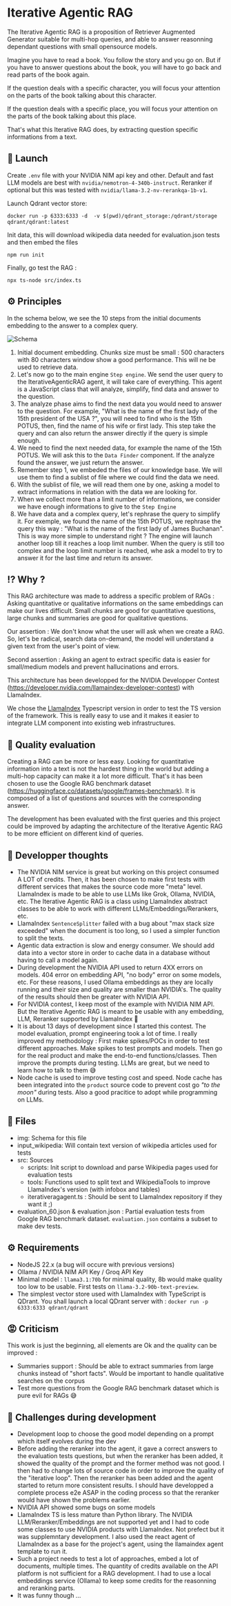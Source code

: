 # Iterative Agentic RAG

The Iterative Agentic RAG is a proposition of Retriever Augmented Generator suitable for multi-hop queries, and able to answer reasonning dependant questions with small opensource models.

Imagine you have to read a book. You follow the story and you go on. But if you have to answer questions about the book, you will have to go back and read parts of the book again.

If the question deals with a specific character, you will focus your attention on the parts of the book talking about this character.

If the question deals with a specific place, you will focus your attention on the parts of the book talking about this place.

That's what this Iterative RAG does, by extracting question specific informations from a text.

## 🚀 Launch

Create `.env` file with your NVIDIA NIM api key and other.
Default and fast LLM models are best with `nvidia/nemotron-4-340b-instruct`.
Reranker if optional but this was tested with `nvidia/llama-3.2-nv-rerankqa-1b-v1`.

Launch Qdrant vector store: 
```
docker run -p 6333:6333 -d  -v $(pwd)/qdrant_storage:/qdrant/storage qdrant/qdrant:latest
```

Init data, this will download wikipedia data needed for evaluation.json tests and then embed the files
```
npm run init
```

Finally, go test the RAG :
```
npx ts-node src/index.ts
```



## ⚙️ Principles

In the schema below, we see the 10 steps from the initial documents embedding to the answer to a complex query.

![Schema](./img/schema.png)

1. Initial document embedding. Chunks size must be small : 500 characters with 80 characters window show a good performance. This will ne be used to retrieve data.
2. Let's now go to the main engine `Step engine`. We send the user query to the IterativeAgenticRAG agent, it will take care of everything. This agent is a JavaScript class that will analyze, simplify, find data and answer to the question.
3. The analyze phase aims to find the next data you would need to answer to the question. For example, "What is the name of the first lady of the 15th president of the USA ?", you will need to find who is the 15th POTUS, then, find the name of his wife or first lady. This step take the query and can also return the answer directly if the query is simple enough.
4. We need to find the next needed data, for example the name of the 15th POTUS. We will ask this to the `Data Finder` component. If the analyze found the answer, we just return the answer.
5. Remember step 1, we embeded the files of our knowledge base. We will use them to find a sublist of file where we could find the data we need.
6. With the sublist of file, we will read them one by one, asking a model to extract informations in relation with the data we are looking for.
7. When we collect more than a limit number of informations, we consider we have enough informations to give to the `Step Engine`
8. We have data and a complex query, let's rephrase the query to simplify it. For exemple, we found the name of the 15th POTUS, we rephrase the query this way : "What is the name of the first lady of James Buchanan". This is way more simple to understand right ? The engine will launch another loop till it reaches a loop limit number. When the query is still too complex and the loop limit number is reached, whe ask a model to try to answer it for the last time and return its answer.

## ⁉️ Why ?

This RAG architecture was made to address a specific problem of RAGs : Asking quantitative or qualitative informations on the same embeddings can make our lives difficult. Small chunks are good for quantitative questions, large chunks and summaries are good for qualitative questions.

Our assertion : We don't know what the user will ask when we create a RAG. So, let's be radical, search data on-demand, the model will understand a given text from the user's point of view.

Second assertion : Asking an agent to extract specific data is easier for small/medium models and prevent hallucinations and errors. 

This architecture has been developped for the NVIDIA Developper Contest (https://developer.nvidia.com/llamaindex-developer-contest) with LlamaIndex.

We chose the [LlamaIndex](https://github.com/run-llama/LlamaIndexTS) Typescript version in order to test the TS version of the framework. This is really easy to use and it makes it easier to integrate LLM component into existing web infrastructures.


## 🔎 Quality evaluation

Creating a RAG can be more or less easy. Looking for quantitative information into a text is not the hardest thing in the world but adding a multi-hop capacity can make it a lot more difficult. That's it has been chosen to use the Google RAG benchmark dataset (https://huggingface.co/datasets/google/frames-benchmark). It is composed of a list of questions and sources with the corresponding answer.

The development has been evaluated with the first queries and this project could be improved by adapting the architecture of the Iterative Agentic RAG to be more efficient on different kind of queries.


## 💬 Developper thoughts

* The NVIDIA NIM service is great but working on this project consumed A LOT of credits. Then, it has been chosen to make first tests with different services that makes the source code more "meta" level. LlamaIndex is made to be able to use LLMs like Grok, Ollama, NVIDIA, etc. The Iterative Agentic RAG is a class using LlamaIndex abstract classes to be able to work with different LLMs/Embeddings/Rerankers, etc.
* LlamaIndex `SentenceSplitter` failed with a bug about "max stack size exceeded" when the document is too long, so I used a simpler function to split the texts.
* Agentic data extraction is slow and energy consumer. We should add data into a vector store in order to cache data in a database without having to call a model again.
* During development the NVIDIA API used to return 4XX errors on models. 404 error on embedding API, "no body" error on some models, etc. For these reasons, I used Ollama embeddings as they are locally running and their size and quality are smaller than NVIDIA's. The quality of the results should then be greater with NVIDIA API.
* For NVIDIA contest, I keep most of the example with NVIDIA NIM API. But the Iterative Agentic RAG is meant to be usable with any embedding, LLM, Reranker supported by LlamaIndex 👀
* It is about 13 days of development since I started this contest. The model evaluation, prompt engineering took a lot of time. I really improved my methodology : First make spikes/POCs in order to test different approaches. Make spikes to test prompts and models. Then go for the real product and make the end-to-end functions/classes. Then improve the prompts during testing. LLMs are great, but we need to learn how to talk to them 😅
* Node cache is used to improve testing cost and speed. Node cache has been integrated into the `product` source code to prevent cost go *"to the moon"* during tests. Also a good pracitice to adopt while programming on LLMs.


## 📁 Files

- img: Schema for this file
- input_wikipedia: Will contain text version of wikipedia articles used for tests
- src: Sources
  - scripts: Init script to download and parse Wikipedia pages used for evaluation tests
  - tools: Functions used to split text and WikipediaTools to improve LlamaIndex's version (with infobox and tables)
  - iterativeragagent.ts : Should be sent to LlamaIndex repository if they want it ;)
- evaluation_60.json & evaluation.json : Partial evaluation tests from Google RAG benchmark dataset. `evaluation.json` contains a subset to make dev tests.


## ⚙️ Requirements 

- NodeJS 22.x (a bug will occure with previous versions)
- Ollama / NVIDIA NIM API Key / Groq API Key
- Minimal model : `llama3.1:70b` for minimal quality, 8b would make quality too low to be usable. First tests on `llama-3.2-90b-text-preview`.
- The simplest vector store used with LlamaIndex with TypeScript is QDrant. You shall launch a local QDrant server with : `docker run -p 6333:6333 qdrant/qdrant`


## 😡 Criticism

This work is just the beginning, all elements are Ok and the quality can be improved :

- Summaries support : Should be able to extract summaries from large chunks instead of "short facts". Would be important to handle qualitative searches on the corpus
- Test more questions from the Google RAG benchmark dataset which is pure evil for RAGs 😅


## 🥊 Challenges during development

* Development loop to choose the good model depending on a prompt which itself evolves during the dev
* Before adding the reranker into the agent, it gave a correct answers to the evaluation tests questions, but when the reranker has been added, it showed the quality of the prompt and the former method was not good. I then had to change lots of source code in order to improve the quality of the "iterative loop". Then the reranker has been added and the agent started to return more consistent results. I should have developped a complete process e2e ASAP in the coding process so that the reranker would have shown the problems earlier.
* NVIDIA API showed some bugs on some models
* LlamaIndex TS is less mature than Python library. The NVIDIA LLM/Reranker/Embeddings are not supported yet and I had to code some classes to use NVIDIA products with LlamaIndex. Not prefect but it was supplemntary development. I also used the react agent of LlamaIndex as a base for the project's agent, using the llamaindex agent template to run it.
* Such a project needs to test a lot of approaches, embed a lot of documents, multiple times. The quantity of credits available on the API platform is not sufficient for a RAG development. I had to use a local embeddings service (Ollama) to keep some credits for the reasonning and reranking parts.
* It was funny though ...